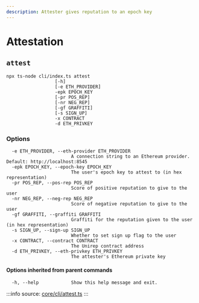 ```yaml
---
description: Attester gives reputation to an epoch key
---
```


# Attestation

## `attest`

```
npx ts-node cli/index.ts attest
                  [-h] 
                  [-e ETH_PROVIDER]
                  -epk EPOCH_KEY 
                  [-pr POS_REP] 
                  [-nr NEG_REP] 
                  [-gf GRAFFITI]
                  [-s SIGN_UP] 
                  -x CONTRACT 
                  -d ETH_PRIVKEY
```

### Options

```
  -e ETH_PROVIDER, --eth-provider ETH_PROVIDER
                        A connection string to an Ethereum provider. Default: http://localhost:8545
  -epk EPOCH_KEY, --epoch-key EPOCH_KEY
                        The user's epoch key to attest to (in hex representation)
  -pr POS_REP, --pos-rep POS_REP
                        Score of positive reputation to give to the user
  -nr NEG_REP, --neg-rep NEG_REP
                        Score of negative reputation to give to the user
  -gf GRAFFITI, --graffiti GRAFFITI
                        Graffiti for the reputation given to the user (in hex representation)
  -s SIGN_UP, --sign-up SIGN_UP
                        Whether to set sign up flag to the user
  -x CONTRACT, --contract CONTRACT
                        The Unirep contract address
  -d ETH_PRIVKEY, --eth-privkey ETH_PRIVKEY
                        The attester's Ethereum private key
```

#### Options inherited from parent commands <a href="#options-inherited-from-parent-commands" id="options-inherited-from-parent-commands"></a>

```
  -h, --help            Show this help message and exit.
```

:::info
source: [core/cli/attest.ts](https://github.com/Unirep/Unirep/blob/5ef3fa8ed70761e0d128fe054bcdb6c72be2f7a1/packages/core/cli/attest.ts)
:::
